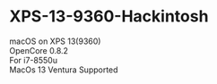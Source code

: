 # XPS-13-9360-Hackintosh
macOS on XPS 13(9360) <br>
OpenCore 0.8.2 <br>
For i7-8550u  <br>
MacOs 13 Ventura Supported <br>
